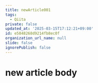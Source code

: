 ```yaml
---
title: newArticle001
tags:
  - Qiita
private: false
updated_at: '2025-03-15T17:12:21+09:00'
id: e5848268d9214fb8ec0f
organization_url_name: null
slide: false
ignorePublish: false
---
```

# new article body
